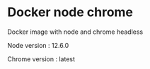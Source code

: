 # Docker node chrome

Docker image with node and chrome headless

Node version : 12.6.0

Chrome version : latest
